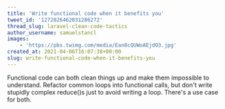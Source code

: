 ```yaml
---
title: 'Write functional code when it benefits you'
tweet_id: '1272826462031286272'
thread_slug: laravel-clean-code-tactics
author_username: samuelstancl
images:
    - 'https://pbs.twimg.com/media/Ean8cQUWoAEjdO3.jpg'
created_at: 2021-04-06T16:07:38+00:00
slug: write-functional-code-when-it-benefits-you
---
```


Functional code can both clean things up and make them impossible to understand. Refactor common loops into functional calls, but don't write stupidly complex reduce()s just to avoid writing a loop. There's a use case for both.
